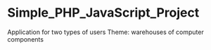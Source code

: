 # Simple_PHP_JavaScript_Project
Application for two types of users
Theme: warehouses of computer components
